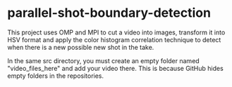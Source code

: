 # parallel-shot-boundary-detection
This project uses OMP and MPI to cut a video into images, transform it into HSV format and apply the color histogram correlation technique to detect when there is a new possible new shot in the take.

In the same src directory, you must create an empty folder named "video_files_here" and add your video there. This is because GitHub hides empty folders in the repositories.
